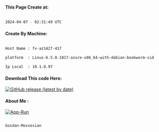 
   
#### This Page Create at:

```bash

2024-04-07 - 02:31:49 UTC

```

#### Create By Machine:

```bash

Host Name : fv-az1427-417

platform  : Linux-6.5.0-1017-azure-x86_64-with-debian-bookworm-sid

Ip Local  : 10.1.0.97

```
#### Download This code Here:

[![GitHub release (latest by date)](https://img.shields.io/github/v/release/Gosdan-Movsesian/Gosdan?style=for-the-badge&label=Download)](https://github.com/Gosdan-Movsesian/Gosdan/releases) 

</p> 

#### About Me :

[![App-Run](https://github.com/Gosdan-Movsesian/Gosdan/actions/workflows/App-Run.yml/badge.svg)](https://github.com/Gosdan-Movsesian/Gosdan/actions/workflows/App-Run.yml)

```bash

Gosdan-Movsesian

```

